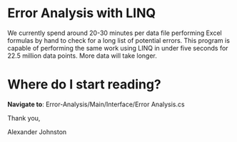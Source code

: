 # Error Analysis with LINQ

We currently spend around 20-30 minutes per data file performing Excel formulas by hand to check for a long list of potential errors.
This program is capable of performing the same work using LINQ in under five seconds for 22.5 million data points. More data will take longer.

# Where do I start reading?

**Navigate to**: Error-Analysis/Main/Interface/Error Analysis.cs

Thank you,

Alexander Johnston
